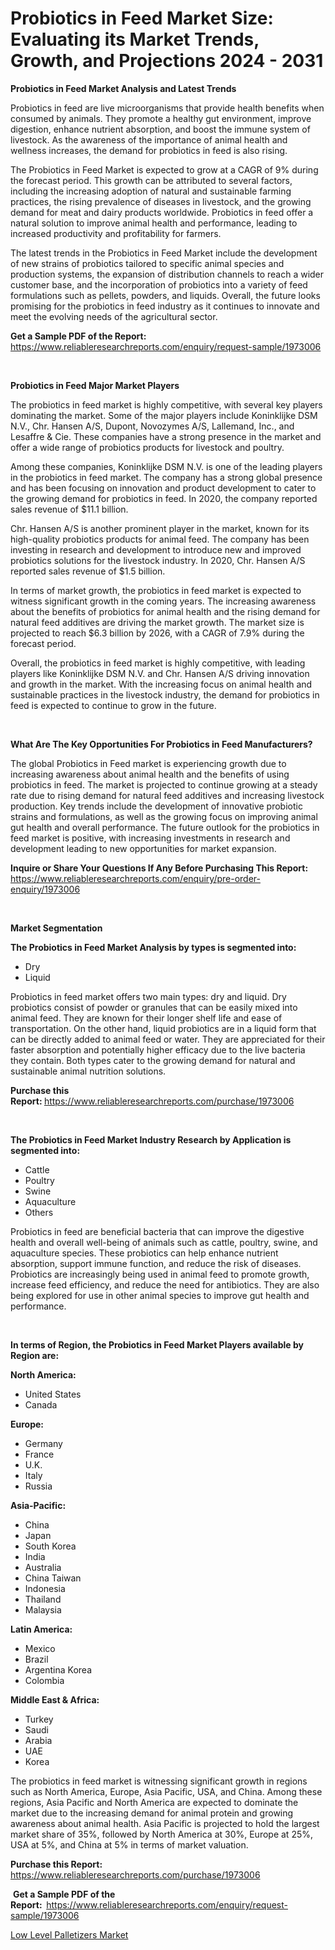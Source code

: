<p><h1>Probiotics in Feed Market Size: Evaluating its Market Trends, Growth, and Projections 2024 - 2031</h1></p><p><strong>Probiotics in Feed Market Analysis and Latest Trends</strong></p>
<p><p>Probiotics in feed are live microorganisms that provide health benefits when consumed by animals. They promote a healthy gut environment, improve digestion, enhance nutrient absorption, and boost the immune system of livestock. As the awareness of the importance of animal health and wellness increases, the demand for probiotics in feed is also rising.</p><p>The Probiotics in Feed Market is expected to grow at a CAGR of 9% during the forecast period. This growth can be attributed to several factors, including the increasing adoption of natural and sustainable farming practices, the rising prevalence of diseases in livestock, and the growing demand for meat and dairy products worldwide. Probiotics in feed offer a natural solution to improve animal health and performance, leading to increased productivity and profitability for farmers.</p><p>The latest trends in the Probiotics in Feed Market include the development of new strains of probiotics tailored to specific animal species and production systems, the expansion of distribution channels to reach a wider customer base, and the incorporation of probiotics into a variety of feed formulations such as pellets, powders, and liquids. Overall, the future looks promising for the probiotics in feed industry as it continues to innovate and meet the evolving needs of the agricultural sector.</p></p>
<p><strong>Get a Sample PDF of the Report:&nbsp;</strong> <a href="https://www.reliableresearchreports.com/enquiry/request-sample/1973006">https://www.reliableresearchreports.com/enquiry/request-sample/1973006</a></p>
<p>&nbsp;</p>
<p><strong>Probiotics in Feed Major Market Players</strong></p>
<p><p>The probiotics in feed market is highly competitive, with several key players dominating the market. Some of the major players include Koninklijke DSM N.V., Chr. Hansen A/S, Dupont, Novozymes A/S, Lallemand, Inc., and Lesaffre & Cie. These companies have a strong presence in the market and offer a wide range of probiotics products for livestock and poultry.</p><p>Among these companies, Koninklijke DSM N.V. is one of the leading players in the probiotics in feed market. The company has a strong global presence and has been focusing on innovation and product development to cater to the growing demand for probiotics in feed. In 2020, the company reported sales revenue of $11.1 billion.</p><p>Chr. Hansen A/S is another prominent player in the market, known for its high-quality probiotics products for animal feed. The company has been investing in research and development to introduce new and improved probiotics solutions for the livestock industry. In 2020, Chr. Hansen A/S reported sales revenue of $1.5 billion.</p><p>In terms of market growth, the probiotics in feed market is expected to witness significant growth in the coming years. The increasing awareness about the benefits of probiotics for animal health and the rising demand for natural feed additives are driving the market growth. The market size is projected to reach $6.3 billion by 2026, with a CAGR of 7.9% during the forecast period.</p><p>Overall, the probiotics in feed market is highly competitive, with leading players like Koninklijke DSM N.V. and Chr. Hansen A/S driving innovation and growth in the market. With the increasing focus on animal health and sustainable practices in the livestock industry, the demand for probiotics in feed is expected to continue to grow in the future.</p></p>
<p>&nbsp;</p>
<p><strong>What Are The Key Opportunities For Probiotics in Feed Manufacturers?</strong></p>
<p><p>The global Probiotics in Feed market is experiencing growth due to increasing awareness about animal health and the benefits of using probiotics in feed. The market is projected to continue growing at a steady rate due to rising demand for natural feed additives and increasing livestock production. Key trends include the development of innovative probiotic strains and formulations, as well as the growing focus on improving animal gut health and overall performance. The future outlook for the probiotics in feed market is positive, with increasing investments in research and development leading to new opportunities for market expansion.</p></p>
<p><strong>Inquire or Share Your Questions If Any Before Purchasing This Report:</strong> <a href="https://www.reliableresearchreports.com/enquiry/pre-order-enquiry/1973006">https://www.reliableresearchreports.com/enquiry/pre-order-enquiry/1973006</a></p>
<p>&nbsp;</p>
<p><strong>Market Segmentation</strong></p>
<p><strong>The Probiotics in Feed Market Analysis by types is segmented into:</strong></p>
<p><ul><li>Dry</li><li>Liquid</li></ul></p>
<p><p>Probiotics in feed market offers two main types: dry and liquid. Dry probiotics consist of powder or granules that can be easily mixed into animal feed. They are known for their longer shelf life and ease of transportation. On the other hand, liquid probiotics are in a liquid form that can be directly added to animal feed or water. They are appreciated for their faster absorption and potentially higher efficacy due to the live bacteria they contain. Both types cater to the growing demand for natural and sustainable animal nutrition solutions.</p></p>
<p><strong>Purchase this Report:&nbsp;</strong><a href="https://www.reliableresearchreports.com/purchase/1973006">https://www.reliableresearchreports.com/purchase/1973006</a></p>
<p>&nbsp;</p>
<p><strong>The Probiotics in Feed Market Industry Research by Application is segmented into:</strong></p>
<p><ul><li>Cattle</li><li>Poultry</li><li>Swine</li><li>Aquaculture</li><li>Others</li></ul></p>
<p><p>Probiotics in feed are beneficial bacteria that can improve the digestive health and overall well-being of animals such as cattle, poultry, swine, and aquaculture species. These probiotics can help enhance nutrient absorption, support immune function, and reduce the risk of diseases. Probiotics are increasingly being used in animal feed to promote growth, increase feed efficiency, and reduce the need for antibiotics. They are also being explored for use in other animal species to improve gut health and performance.</p></p>
<p>&nbsp;</p>
<p><strong>In terms of Region, the Probiotics in Feed Market Players available by Region are:</strong></p>
<p>
    <p> <strong> North America: </strong>
        <ul>
            <li>United States</li>
            <li>Canada</li>
        </ul>
        </p> 
    <p> <strong> Europe: </strong>
        <ul>
            <li>Germany</li>
            <li>France</li>
            <li>U.K.</li>
            <li>Italy</li>
            <li>Russia</li>
        </ul>
        </p> 
    <p> <strong> Asia-Pacific: </strong>
        <ul>
            <li>China</li>
            <li>Japan</li>
            <li>South Korea</li>
            <li>India</li>
            <li>Australia</li>
            <li>China Taiwan</li>
            <li>Indonesia</li>
            <li>Thailand</li>
            <li>Malaysia</li>
        </ul>
        </p> 
    <p> <strong> Latin America: </strong>
        <ul>
            <li>Mexico</li>
            <li>Brazil</li>
            <li>Argentina Korea</li>
            <li>Colombia</li>
        </ul>
        </p> 
    <p> <strong> Middle East & Africa: </strong>
        <ul>
            <li>Turkey</li>
            <li>Saudi</li>
            <li>Arabia</li>
            <li>UAE</li>
            <li>Korea</li>
        </ul>
    </p>
    </p>
<p><p>The probiotics in feed market is witnessing significant growth in regions such as North America, Europe, Asia Pacific, USA, and China. Among these regions, Asia Pacific and North America are expected to dominate the market due to the increasing demand for animal protein and growing awareness about animal health. Asia Pacific is projected to hold the largest market share of 35%, followed by North America at 30%, Europe at 25%, USA at 5%, and China at 5% in terms of market valuation.</p></p>
<p><strong>Purchase this Report: </strong><a href="https://www.reliableresearchreports.com/purchase/1973006">https://www.reliableresearchreports.com/purchase/1973006</a></p>
<p>&nbsp;<strong>Get a Sample PDF of the Report:&nbsp;&nbsp;</strong><a href="https://www.reliableresearchreports.com/enquiry/request-sample/1973006">https://www.reliableresearchreports.com/enquiry/request-sample/1973006</a></p>
<p><strong></strong></p>
<p><p><a href="https://crocus-run-b5a.notion.site/Low-Level-Palletizers-Market-Growth-Market-Trends-COVID-19-Impact-and-Forecasts-for-period-from-2-1748e026a66445bba1b23bfa2354d320">Low Level Palletizers Market</a></p></p>